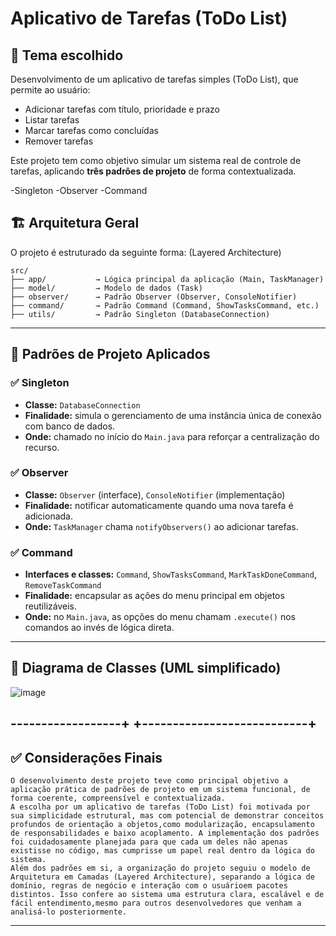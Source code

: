 # Aplicativo de Tarefas (ToDo List)

## 📌 Tema escolhido

Desenvolvimento de um aplicativo de tarefas simples (ToDo List), que permite ao usuário:
- Adicionar tarefas com título, prioridade e prazo
- Listar tarefas
- Marcar tarefas como concluídas
- Remover tarefas

Este projeto tem como objetivo simular um sistema real de controle de tarefas, aplicando **três padrões de projeto** de forma contextualizada.

-Singleton
-Observer
-Command

## 🏗️ Arquitetura Geral

O projeto é estruturado da seguinte forma:
(Layered Architecture)
```
src/
├── app/           → Lógica principal da aplicação (Main, TaskManager)
├── model/         → Modelo de dados (Task)
├── observer/      → Padrão Observer (Observer, ConsoleNotifier)
├── command/       → Padrão Command (Command, ShowTasksCommand, etc.)
├── utils/         → Padrão Singleton (DatabaseConnection)
```
---

## 🧩 Padrões de Projeto Aplicados

### ✅ Singleton
- **Classe:** `DatabaseConnection`
- **Finalidade:** simula o gerenciamento de uma instância única de conexão com banco de dados.
- **Onde:** chamado no início do `Main.java` para reforçar a centralização do recurso.

### ✅ Observer
- **Classe:** `Observer` (interface), `ConsoleNotifier` (implementação)
- **Finalidade:** notificar automaticamente quando uma nova tarefa é adicionada.
- **Onde:** `TaskManager` chama `notifyObservers()` ao adicionar tarefas.

### ✅ Command
- **Interfaces e classes:** `Command`, `ShowTasksCommand`, `MarkTaskDoneCommand`, `RemoveTaskCommand`
- **Finalidade:** encapsular as ações do menu principal em objetos reutilizáveis.
- **Onde:** no `Main.java`, as opções do menu chamam `.execute()` nos comandos ao invés de lógica direta.

---

## 📐 Diagrama de Classes (UML simplificado)

![image](https://github.com/user-attachments/assets/ffbcf2f8-1714-41d7-8ed8-16de46b2fc81)

------------------+        +---------------------------+
---

## ✅ Considerações Finais

    O desenvolvimento deste projeto teve como principal objetivo a aplicação prática de padrões de projeto em um sistema funcional, de forma coerente, compreensível e contextualizada. 
    A escolha por um aplicativo de tarefas (ToDo List) foi motivada por sua simplicidade estrutural, mas com potencial de demonstrar conceitos profundos de orientação a objetos,como modularização, encapsulamento de responsabilidades e baixo acoplamento. A implementação dos padrões foi cuidadosamente planejada para que cada um deles não apenas existisse no código, mas cumprisse um papel real dentro da lógica do sistema.
    Além dos padrões em si, a organização do projeto seguiu o modelo de Arquitetura em Camadas (Layered Architecture), separando a lógica de domínio, regras de negócio e interação com o usuárioem pacotes distintos. Isso confere ao sistema uma estrutura clara, escalável e de fácil entendimento,mesmo para outros desenvolvedores que venham a analisá-lo posteriormente.

---

